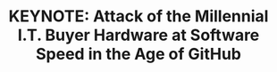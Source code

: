 ---
categories:
- bkk19
description: 'The emergence of a new Enterprise buyer aligns with a number of other
  shifts that are reshaping our $1 trillion technology ecosystem: the move to a disaggregated
  architecture, a rise in developer power, &nbsp;the growing influence of open source,
  and massive investments in silicon, data centers, and wireless. This talk will explore
  the &nbsp;opportunities and risks, and why ecosystem chops are more important than
  ever. &nbsp;'
image:
  featured: 'true'
  path: /assets/images/featured-images/bkk19/BKK19-300K2.png
session_attendee_num: '36'
session_id: BKK19-300K2
session_room: 'Keynote Room (World Ballroom BC) '
session_slot:
  end_time: '2019-04-03 11:10:00'
  start_time: '2019-04-03 10:40:00'
session_speakers:
- speaker_bio: Jacob Smith is the Chief Marketing Officer and a co-founder at Packet,
    a NYC-based startup that specializes in automating fundamental infrastructure.
    <br><br>The company - which is backed by SoftBank, Dell Technologies, Samsung,
    Battery Ventures, and Third Point Capital - provides x86 and Arm bare metal compute
    to developers, SaaS companies and Fortune 50s through its Public Cloud, Enterprise
    (On-Premises) and Edge solutions.<br><br>At Packet, Jacob directs revenue marketing,
    ecosystem outreach, and strategic alliances.  In 2017, he worked with Arm to create
    the WorksOnArm ecosystem enablement program.<br><br>A classical bassoonist by
    training, Jacob performed as a professional opera musician and ran a digital marketing
    firm before starting Packet with his twin brother Zac in 2014. He lives in Vermont
    with his wife Meghan, and sons Rory and Duncan.<br><br>
  speaker_company: Packet
  speaker_image: /assets/images/speakers/bkk19/jacob-smith.jpg
  speaker_location: Vermont, USA
  speaker_name: Jacob Smith
  speaker_position: CMO / Co-founder
  speaker_username: jacob352
session_track: Keynote
tag: session
tags:
- Arm on Arm
title: 'KEYNOTE: Attack of the Millennial I.T. Buyer Hardware at Software Speed in
  the Age of GitHub'
---